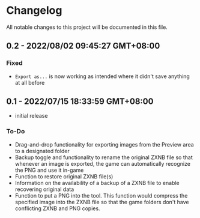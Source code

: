 # Changelog
All notable changes to this project will be documented in
this file.

## 0.2 - 2022/08/02 09:45:27 GMT+08:00
### Fixed
* `Export as...` is now working as intended where it didn't
save anything at all before

## 0.1 - 2022/07/15 18:33:59 GMT+08:00
* initial release
### To-Do
* Drag-and-drop functionality for exporting images from the
Preview area to a designated folder
* Backup toggle and functionality to rename the original ZXNB
file so that whenever an image is exported, the game can
automatically recognize the PNG and use it in-game
* Function to restore original ZXNB file(s)
* Information on the availability of a backup of a ZXNB file
to enable recovering original data
* Function to put a PNG into the tool. This function would
compress the specified image into the ZXNB file so that the
game folders don't have conflicting ZXNB and PNG copies.